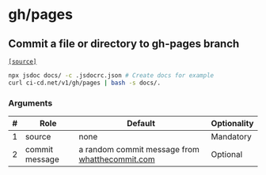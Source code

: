 # gh/pages

## Commit a file or directory to gh-pages branch
[`[source]`](https://github.com/omrilotan/ci-cd.net/blob/master/scripts/v1/gh/pages)

```sh
npx jsdoc docs/ -c .jsdocrc.json # Create docs for example
curl ci-cd.net/v1/gh/pages | bash -s docs/.
```

### Arguments

| # | Role | Default | Optionality
| --- | --- | --- | ---
| 1 | source | none | Mandatory
| 2 | commit message | a random commit message from [whatthecommit.com](https://whatthecommit.com/) | Optional

